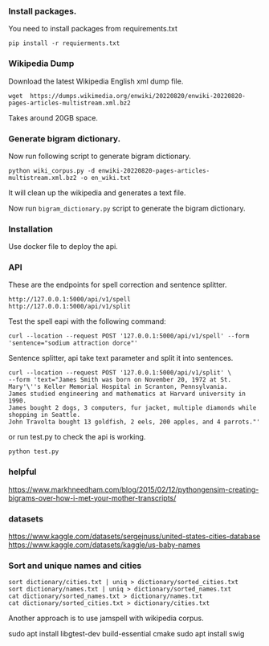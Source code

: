 ### Install packages.
You need to install packages from requirements.txt
```shell
pip install -r requierments.txt
```

### Wikipedia Dump
Download the latest Wikipedia English xml dump file. 
```shell
wget  https://dumps.wikimedia.org/enwiki/20220820/enwiki-20220820-pages-articles-multistream.xml.bz2
```
Takes around 20GB space.


### Generate bigram dictionary.
Now run following script to generate bigram dictionary.
```shell
python wiki_corpus.py -d enwiki-20220820-pages-articles-multistream.xml.bz2 -o en_wiki.txt
```
It will clean up the wikipedia and generates a text file.

Now run `bigram_dictionary.py` script to generate the bigram dictionary.


### Installation
Use docker file to deploy the api.

### API
These are the endpoints for spell correction and sentence splitter.

```text
http://127.0.0.1:5000/api/v1/spell
http://127.0.0.1:5000/api/v1/split
```

Test the spell eapi with the following command:
```shell
curl --location --request POST '127.0.0.1:5000/api/v1/spell' --form 'sentence="sodium attraction dorce"'
```

Sentence splitter, api take text parameter and split it into sentences.
```shell
curl --location --request POST '127.0.0.1:5000/api/v1/split' \
--form 'text="James Smith was born on November 20, 1972 at St. Mary'\''s Keller Memorial Hospital in Scranton, Pennsylvania.
James studied engineering and mathematics at Harvard university in 1990.
James bought 2 dogs, 3 computers, fur jacket, multiple diamonds while shopping in Seattle.
John Travolta bought 13 goldfish, 2 eels, 200 apples, and 4 parrots."'
```

or run test.py to check the api is working.
```shell
python test.py
```


### helpful
https://www.markhneedham.com/blog/2015/02/12/pythongensim-creating-bigrams-over-how-i-met-your-mother-transcripts/

### datasets
https://www.kaggle.com/datasets/sergejnuss/united-states-cities-database
https://www.kaggle.com/datasets/kaggle/us-baby-names

### Sort and unique names and cities
```shell
sort dictionary/cities.txt | uniq > dictionary/sorted_cities.txt
sort dictionary/names.txt | uniq > dictionary/sorted_names.txt
cat dictionary/sorted_names.txt > dictionary/names.txt 
cat dictionary/sorted_cities.txt > dictionary/cities.txt 
```

Another approach is to use jamspell with wikipedia corpus.

sudo apt install libgtest-dev build-essential cmake
sudo apt install swig